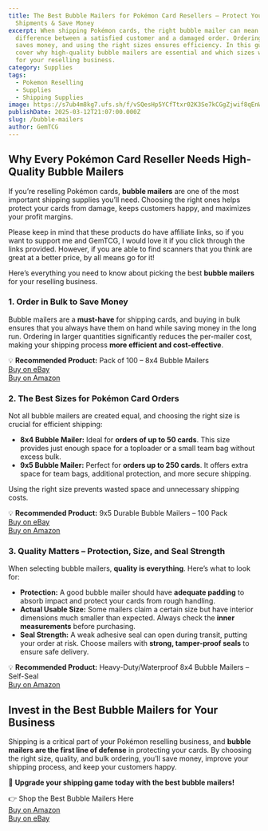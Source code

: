 ```yaml
---
title: The Best Bubble Mailers for Pokémon Card Resellers – Protect Your
  Shipments & Save Money
excerpt: When shipping Pokémon cards, the right bubble mailer can mean the
  difference between a satisfied customer and a damaged order. Ordering in bulk
  saves money, and using the right sizes ensures efficiency. In this guide, I'll
  cover why high-quality bubble mailers are essential and which sizes work best
  for your reselling business.
category: Supplies
tags:
  - Pokemon Reselling
  - Supplies
  - Shipping Supplies
image: https://s7ub4m8kg7.ufs.sh/f/vSQesHp5YCfTtxr02K3Se7kCGgZjwif8qEnWVNxsOpvbHlta
publishDate: 2025-03-12T21:07:00.000Z
slug: /bubble-mailers
author: GemTCG
---
```

## Why Every Pokémon Card Reseller Needs High-Quality Bubble Mailers

If you’re reselling Pokémon cards, **bubble mailers** are one of the most important shipping supplies you’ll need. Choosing the right ones helps protect your cards from damage, keeps customers happy, and maximizes your profit margins.

Please keep in mind that these products do have affiliate links, so if you want to support me and GemTCG, I would love it if you click through the links provided. However, if you are able to find scanners that you think are great at a better price, by all means go for it!

Here’s everything you need to know about picking the best **bubble mailers** for your reselling business.

### 1. **Order in Bulk to Save Money**

Bubble mailers are a **must-have** for shipping cards, and buying in bulk ensures that you always have them on hand while saving money in the long run. Ordering in larger quantities significantly reduces the per-mailer cost, making your shipping process **more efficient and cost-effective**.

💡 **Recommended Product:** Pack of 100 – 8x4 Bubble Mailers  
[Buy on eBay](https://ebay.us/ZCn0tB)  
[Buy on Amazon](https://amzn.to/425LgVg)

### 2. **The Best Sizes for Pokémon Card Orders**

Not all bubble mailers are created equal, and choosing the right size is crucial for efficient shipping:

* **8x4 Bubble Mailer:** Ideal for **orders of up to 50 cards**. This size provides just enough space for a toploader or a small team bag without excess bulk.
* **9x5 Bubble Mailer:** Perfect for **orders up to 250 cards**. It offers extra space for team bags, additional protection, and more secure shipping.

Using the right size prevents wasted space and unnecessary shipping costs.

💡 **Recommended Product:** 9x5 Durable Bubble Mailers – 100 Pack  
[Buy on eBay](https://ebay.us/uGZKc0)  
[Buy on Amazon](https://amzn.to/440Htey)

### 3. **Quality Matters – Protection, Size, and Seal Strength**

When selecting bubble mailers, **quality is everything**. Here’s what to look for:

* **Protection:** A good bubble mailer should have **adequate padding** to absorb impact and protect your cards from rough handling.
* **Actual Usable Size:** Some mailers claim a certain size but have interior dimensions much smaller than expected. Always check the **inner measurements** before purchasing.
* **Seal Strength:** A weak adhesive seal can open during transit, putting your order at risk. Choose mailers with **strong, tamper-proof seals** to ensure safe delivery.

💡 **Recommended Product:** Heavy-Duty/Waterproof 8x4 Bubble Mailers – Self-Seal  
[Buy on Amazon](https://amzn.to/420IcLg)

## Invest in the Best Bubble Mailers for Your Business

Shipping is a critical part of your Pokémon reselling business, and **bubble mailers are the first line of defense** in protecting your cards. By choosing the right size, quality, and bulk ordering, you’ll save money, improve your shipping process, and keep your customers happy.

🚀 **Upgrade your shipping game today with the best bubble mailers!**

👉 Shop the Best Bubble Mailers Here  
[Buy on Amazon](https://amzn.to/420IcLg)  
[Buy on eBay](https://ebay.us/uGZKc0)  

